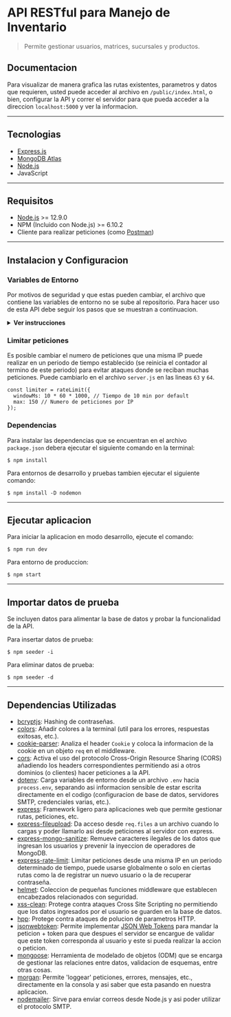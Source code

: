 # API RESTful para Manejo de Inventario

> Permite gestionar usuarios, matrices, sucursales y productos.

## Documentacion

Para visualizar de manera grafica las rutas existentes, parametros y datos que requieren, usted puede acceder al archivo en `/public/index.html`, o bien, configurar la API y correr el servidor para que pueda acceder a la direccion `localhost:5000` y ver la informacion.

---

## Tecnologias

- [Express.js](https://expressjs.com/)
- [MongoDB Atlas](https://www.mongodb.com/cloud/atlas)
- [Node.js](https://nodejs.org/)
- JavaScript

---

## Requisitos

- [Node.js](https://nodejs.org/) >= 12.9.0
- NPM (Incluido con Node.js) >= 6.10.2
- Cliente para realizar peticiones (como [Postman](https://www.getpostman.com/))

---

## Instalacion y Configuracion

### <b>Variables de Entorno</b>

Por motivos de seguridad y que estas pueden cambiar, el archivo que contiene las variables de entorno no se sube al repositorio. Para hacer uso de esta API debe seguir los pasos que se muestran a continuacion.

<details><summary><b>Ver instrucciones</b></summary>

1.  Crear archivo 'config.env' en carpeta config y agregar lo siguiente:

```diff
  NODE_ENV=development
  PORT=5000
```

- Para modo produccion cambiar `development` por `production`.
- El puerto queda a su consideracion.

2.  Registrarse y crear una base de datos MongoDB Atlas (https://www.mongodb.com/cloud/atlas/register) y obtener el string de conexion.

- Tambien puede ser una base de datos en local o en otro servicio que utilice (debe ser MongoDB y que ofrezca un string de conexion).

3.  Copiar el string de conexion y agregarlo al archivo `conf.env`:

```diff
    NODE_ENV=development
    PORT=5000

+   MONGO_URI=STRING_DE_CONEXION
```

4.  La API utiliza JWT para autenticacion y proteccion de rutas, debe establecer una llave secreta, un tiempo de expiracion para el token y para la cookie:

```diff
    NODE_ENV=development
    PORT=5000

    MONGO_URI=STRING_DE_CONEXION

+   JWT_SECRET=CLAVE_SECRETA
+   JWT_EXPIRE=30d
+   JWT_COOKIE_EXPIRE=30
```

5.  Si desea hacer uso del reestablecimiento de contraseñas requiere de un servidor SMTP para enviar correos (para efectos de prueba puede usar https://mailtrap.io/) y agregar los datos al `conf.env`:

```diff
    NODE_ENV=development
    PORT=5000

    MONGO_URI=STRING_DE_CONEXION

    JWT_SECRET=CLAVE_SECRETA
    JWT_EXPIRE=30d
    JWT_COOKIE_EXPIRE=30

+   SMTP_HOST=smtp.mailtrap.io
+   SMTP_PORT=2525
+   SMTP_EMAIL=
+   SMTP_PASSWORD=
+   FROM_EMAIL=
+   FROM_NAME=
```

6.  Para establecer la carpeta donde se subiran archivos (como las imagenes de productos) asi como su tamaño, debe agregar lo siguiente a su archivo `conf.env`:

```diff
    NODE_ENV=development
    PORT=5000

    MONGO_URI=STRING_DE_CONEXION

    JWT_SECRET=CLAVE_SECRETA
    JWT_EXPIRE=30d
    JWT_COOKIE_EXPIRE=30

    SMTP_HOST=smtp.mailtrap.io
    SMTP_PORT=2525
    SMTP_EMAIL=
    SMTP_PASSWORD=
    FROM_EMAIL=
    FROM_NAME=

+   FILE_UPLOAD_PATH=./public/uploads
+   MAX_FILE_UPLOAD=1000000
```

</details>

### <b>Limitar peticiones</b>

Es posible cambiar el numero de peticiones que una misma IP puede realizar en un periodo de tiempo establecido (se reinicia el contador al termino de este periodo) para evitar ataques donde se reciban muchas peticiones. Puede cambiarlo en el archivo `server.js` en las lineas `63` y `64`.

```
const limiter = rateLimit({
  windowMs: 10 * 60 * 1000, // Tiempo de 10 min por default
  max: 150 // Numero de peticiones por IP
});
```

### <b>Dependencias</b>

Para instalar las dependencias que se encuentran en el archivo `package.json` debera ejecutar el siguiente comando en la terminal:

    $ npm install

Para entornos de desarrollo y pruebas tambien ejecutar el siguiente comando:

    $ npm install -D nodemon

---

## Ejecutar aplicacion

Para iniciar la aplicacion en modo desarrollo, ejecute el comando:

    $ npm run dev

Para entorno de produccion:

    $ npm start

---

## Importar datos de prueba

Se incluyen datos para alimentar la base de datos y probar la funcionalidad de la API.

Para insertar datos de prueba:

    $ npm seeder -i

Para eliminar datos de prueba:

    $ npm seeder -d

---

## Dependencias Utilizadas

- [bcryptjs](https://www.npmjs.com/package/bcryptjs): Hashing de contraseñas.
- [colors](https://www.npmjs.com/package/colors): Añadir colores a la terminal (util para los errores, respuestas exitosas, etc.).
- [cookie-parser](https://www.npmjs.com/package/cookie-parser): Analiza el header `Cookie` y coloca la informacion de la cookie en un objeto `req` en el middleware.
- [cors](https://www.npmjs.com/package/cors): Activa el uso del protocolo Cross-Origin Resource Sharing (CORS) añadiendo los headers correspondientes permitiendo asi a otros dominios (o clientes) hacer peticiones a la API.
- [dotenv](https://www.npmjs.com/package/dotenv): Carga variables de entorno desde un archivo `.env` hacia `process.env`, separando asi informacion sensible de estar escrita directamente en el codigo (configuracion de base de datos, servidores SMTP, credenciales varias, etc.).
- [express](https://www.npmjs.com/package/express): Framework ligero para aplicaciones web que permite gestionar rutas, peticiones, etc.
- [express-fileupload](https://www.npmjs.com/package/express-fileupload): Da acceso desde `req.files` a un archivo cuando lo cargas y poder llamarlo asi desde peticiones al servidor con express.
- [express-mongo-sanitize](https://www.npmjs.com/package/express-mongo-sanitize): Remueve caracteres ilegales de los datos que ingresan los usuarios y prevenir la inyeccion de operadores de MongoDB.
- [express-rate-limit](https://www.npmjs.com/package/express-rate-limit): Limitar peticiones desde una misma IP en un periodo determinado de tiempo, puede usarse globalmente o solo en ciertas rutas como la de registrar un nuevo usuario o la de recuperar contraseña.
- [helmet](https://www.npmjs.com/package/helmet): Coleccion de pequeñas funciones middleware que establecen encabezados relacionados con seguridad.
- [xss-clean](https://www.npmjs.com/package/xss-clean): Protege contra ataques Cross Site Scripting no permitiendo que los datos ingresados por el usuario se guarden en la base de datos.
- [hpp](https://www.npmjs.com/package/hpp): Protege contra ataques de polucion de parametros HTTP.
- [jsonwebtoken](https://www.npmjs.com/package/jsonwebtoken): Permite implementar [JSON Web Tokens](https://jwt.io/) para mandar la peticion + token para que despues el servidor se encargue de validar que este token corresponda al usuario y este si pueda realizar la accion o peticion.
- [mongoose](https://www.npmjs.com/package/mongoose): Herramienta de modelado de objetos (ODM) que se encarga de gestionar las relaciones entre datos, validacion de esquemas, entre otras cosas.
- [morgan](https://www.npmjs.com/package/morgan): Permite 'loggear' peticiones, errores, mensajes, etc., directamente en la consola y asi saber que esta pasando en nuestra aplicacion.
- [nodemailer](https://www.npmjs.com/package/nodemailer): Sirve para enviar correos desde Node.js y asi poder utilizar el protocolo SMTP.
